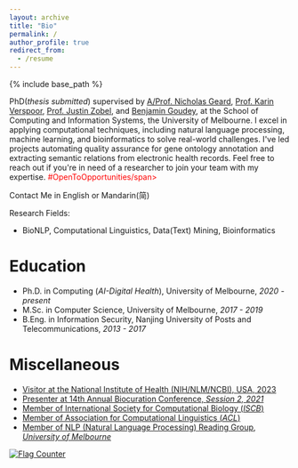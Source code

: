 ```yaml
---
layout: archive
title: "Bio"
permalink: /
author_profile: true
redirect_from:
  - /resume
---
```


{% include base_path %}

PhD(*thesis submitted*) supervised by [A/Prof. Nicholas Geard](https://sites.google.com/site/nicgeard), [Prof. Karin Verspoor](https://scholar.google.com/citations?hl=en&user=dUxHnbcAAAAJ), [Prof. Justin Zobel](https://scholar.google.com/citations?user=uEHvqE8AAAAJ&hl=en), and [Benjamin Goudey](https://scholar.google.com.au/citations?user=OiHpCBoAAAAJ&hl=en), at the School of Computing and Information Systems, the University of Melbourne. I excel in applying computational techniques, including natural language processing, machine learning, and bioinformatics to solve real-world challenges. I've led projects automating quality assurance for gene ontology annotation and extracting semantic relations from electronic health records. Feel free to reach out if you're in need of a researcher to join your team with my expertise. <span style="color:red;">#OpenToOpportunities/span>

Contact Me in
English or Mandarin(简)

Research Fields:
* BioNLP, Computational Linguistics, Data(Text) Mining, Bioinformatics

Education
======
* Ph.D. in Computing (*AI-Digital Health*), University of Melbourne, *2020 - present*
* M.Sc. in Computer Science, University of Melbourne, *2017 - 2019*
* B.Eng. in Information Security, Nanjing University of Posts and Telecommunications, *2013 - 2017*
  
Miscellaneous
======
* [Visitor at the National Institute of Health (NIH/NLM/NCBI), USA, 2023](https://www.ncbi.nlm.nih.gov/research/bionlp/)
* [Presenter at 14th Annual Biocuration Conference, *Session 2, 2021*](https://www.biocuration.org/14th-annual-biocuration-conference-virtual/)
* [Member of International Society for Computational Biology (*ISCB*)](https://www.iscb.org/index.php)
* [Member of Association for Computational Linguistics (*ACL*)](https://www.aclweb.org/portal/)
* [Member of NLP (Natural Language Processing) Reading Group, *University of Melbourne*](https://cis.unimelb.edu.au/research/artificial-intelligence/research/Natural-Language-Processing)

<a href="https://info.flagcounter.com/2o8I"><img src="https://s01.flagcounter.com/count/2o8I/bg_FFFFFF/txt_000000/border_FFFFFF/columns_5/maxflags_12/viewers_Hits/labels_0/pageviews_1/flags_0/percent_0/" alt="Flag Counter" border="0"></a>
